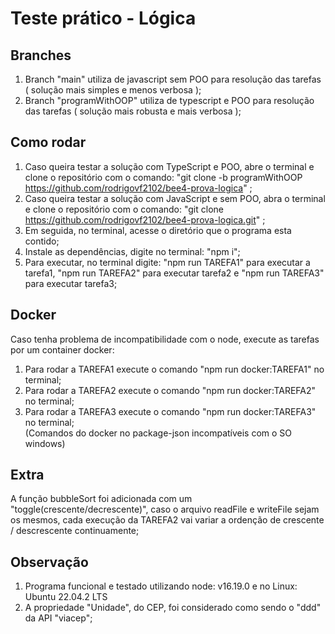 # Teste prático - Lógica

## Branches

1. Branch "main" utiliza de javascript sem POO para resolução das tarefas ( solução mais simples e menos verbosa );
2. Branch "programWithOOP" utiliza de typescript e POO para resolução das tarefas ( solução mais robusta e mais verbosa );

## Como rodar

1. Caso queira testar a solução com TypeScript e POO, abre o terminal e clone o repositório com o comando: "git clone -b programWithOOP https://github.com/rodrigovf2102/bee4-prova-logica" ;
2. Caso queira testar a solução com JavaScript e sem POO, abra o terminal e clone o repositório com o comando: "git clone https://github.com/rodrigovf2102/bee4-prova-logica.git" ;
3. Em seguida, no terminal, acesse o diretório que o programa esta contido;
4. Instale as dependências, digite no terminal: "npm i";
5. Para executar, no terminal digite: "npm run TAREFA1" para executar a tarefa1, "npm run TAREFA2" para executar tarefa2 e "npm run TAREFA3" para executar tarefa3;


## Docker

Caso tenha problema de incompatibilidade com o node, execute as tarefas por um container docker:
1. Para rodar a TAREFA1 execute o comando "npm run docker:TAREFA1" no terminal;
2. Para rodar a TAREFA2 execute o comando "npm run docker:TAREFA2" no terminal;
3. Para rodar a TAREFA3 execute o comando "npm run docker:TAREFA3" no terminal;<br>
(Comandos do docker no package-json incompatíveis com o SO windows)


## Extra

A função bubbleSort foi adicionada com um "toggle(crescente/decrescente)", caso o arquivo readFile e writeFile sejam os mesmos, cada execução da TAREFA2 vai variar a ordenção de crescente / descrescente continuamente;

## Observação

1. Programa funcional e testado utilizando node: v16.19.0 e no Linux: Ubuntu 22.04.2 LTS
2. A propriedade "Unidade", do CEP, foi considerado como sendo o "ddd" da API "viacep";
